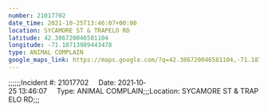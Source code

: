 ```yaml
---
number: 21017702
date_time: 2021-10-25T13:46:07+00:00
location: SYCAMORE ST & TRAPELO RD
latitude: 42.386720046581104
longitude: -71.18713989443478
type: ANIMAL COMPLAIN
google_maps_link: https://maps.google.com/?q=42.386720046581104,-71.18713989443478
---
```


;;;;;;Incident #: 21017702     Date: 2021‐10‐25 13:46:07     Type: ANIMAL COMPLAIN;;;Location: SYCAMORE ST & TRAPELO RD;;;
